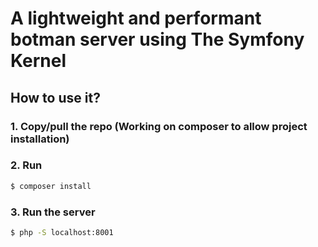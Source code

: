# A lightweight and performant botman server using The Symfony Kernel

## How to use it?

### 1. Copy/pull the repo (Working on composer to allow project installation)

### 2. Run

```bash
$ composer install
```

### 3. Run the server


```bash
$ php -S localhost:8001
```